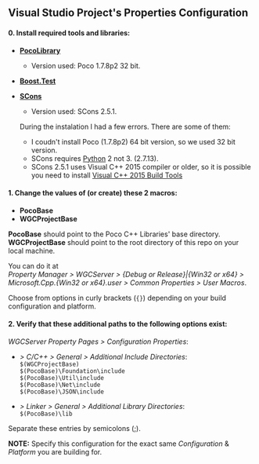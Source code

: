 ## Visual Studio Project's Properties Configuration

#### 0. Install required tools and libraries:
* __[PocoLibrary](https://pocoproject.org/download/index.html "@pocoproject.org")__  
  * Version used: Poco 1.7.8p2 32 bit.  
* [__Boost.Test__](http://www.boost.org/ "@www.boost.org")  
* [__SCons__](http://scons.org/ "@scons.org")  
  *  Version used: SCons 2.5.1.
 
  During the instalation I had a few errors. There are some of them:  
    * I coudn't install Poco (1.7.8p2) 64 bit version, so we used 32 bit version.  
    * SCons requires [Python](https://www.python.org/downloads/ "@python.org") 2 not 3. (2.7.13).  
    * SCons 2.5.1 uses Visual C++ 2015 compiler or older, so it is possible you need to install [Visual C++ 2015 Build Tools](http://landinghub.visualstudio.com/visual-cpp-build-tools "@landinghub.visualstudio.com")  
  
#### 1. Change the values of (or create) these 2 macros:
* __PocoBase__ 
* __WGCProjectBase__

__PocoBase__ should point to the Poco C++ Libraries' base directory.  
__WGCProjectBase__ should point to the root directory of this repo on your local machine.

You can do it at  
_Property Manager > WGCServer > {Debug or Release}|{Win32 or x64} > Microsoft.Cpp.{Win32 or x64}.user > Common Properties > User Macros_.  

Choose from options in curly brackets (`{}`) depending on your build configuration and platform.

#### 2. Verify that these additional paths to the following options exist:

_WGCServer Property Pages > Configuration Properties_:
* _\> C/C++ > General > Additional Include Directories_:  
 `$(WGCProjectBase)`  
 `$(PocoBase)\Foundation\include`  
 `$(PocoBase)\Util\include`  
 `$(PocoBase)\Net\include`  
 `$(PocoBase)\JSON\include`

* _\> Linker > General > Additional Library Directories_:  
	`$(PocoBase)\lib`

Separate these entries by semicolons (;).

__NOTE:__ Specify this configuration for the exact same _Configuration_ & _Platform_ you are building for.
